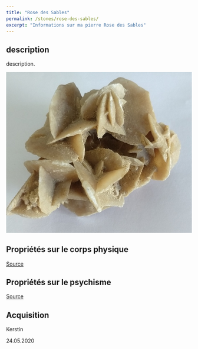 ```yaml
---
title: "Rose des Sables"
permalink: /stones/rose-des-sables/
excerpt: "Informations sur ma pierre Rose des Sables"
---
```


## description
description.

![Rose des Sables](/images/stones/RoseDesSables_Kerstin_20200524.jpg "Rose des Sables")

## Propriétés sur le corps physique


[Source](https://)


## Propriétés sur le psychisme


[Source](https://)

## Acquisition
Kerstin

24.05.2020
